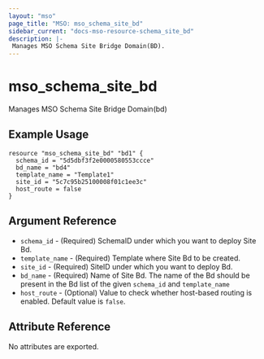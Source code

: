 ```yaml
---
layout: "mso"
page_title: "MSO: mso_schema_site_bd"
sidebar_current: "docs-mso-resource-schema_site_bd"
description: |-
 Manages MSO Schema Site Bridge Domain(BD).
---
```


# mso_schema_site_bd #

 Manages MSO Schema Site Bridge Domain(bd)

## Example Usage ##

```hcl
resource "mso_schema_site_bd" "bd1" {
  schema_id = "5d5dbf3f2e0000580553ccce"
  bd_name = "bd4"
  template_name = "Template1"
  site_id = "5c7c95b25100008f01c1ee3c"
  host_route = false
}
```

## Argument Reference ##

* `schema_id` - (Required) SchemaID under which you want to deploy Site Bd.
* `template_name` - (Required) Template where Site Bd to be created.
* `site_id` - (Required) SiteID under which you want to deploy Bd.
* `bd_name` - (Required) Name of Site Bd. The name of the Bd should be present in the Bd list of the given `schema_id` and `template_name`
* `host_route` - (Optional) Value to check whether host-based routing is enabled. Default value is `false`.

## Attribute Reference ##

No attributes are exported.


